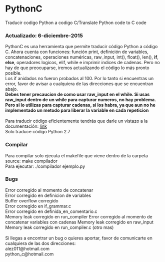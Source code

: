 # PythonC
Traducir codigo Python a codigo C/Translate Python code to C code
<br>
<h3>Actualizado: 6-diciembre-2015</h3>
PythonC es una herramienta que permite traducir código Python a código C. Ahora cuenta con funciones: función print, definición de variables, concatenaciones, operaciones numéricas, raw_input, int(), float(), len(), <strong>if</strong>, <strong>else</strong>, operadores logicos, elif, while e imprimir indices de cadenas. Pero no hay de que preocuparse, iremos actualizando el código lo más pronto posible.
<br>
Los if anidados no fueron probados al 100. Por lo tanto si encuentras un error, favor de avisar a cualquiera de las direcciones que se encuentran abajo.<br>
<strong>Debes tener precaucion de como usar raw_input en el while. Si usas raw_input dentro de un while para capturar numeros, no hay problema. Pero si lo utilizas para capturar cadenas, si los habra, ya que aun no he implementado un metodo para liberar la variable en cada repeticion</strong>
<br><br>
Para traducir código eficientemente tendrás que darle un vistazo a la documentación: <a href="https://pythoncblog.wordpress.com/documentacion/">link</a>
<br>
Solo traduce código Python 2.7
<br>

<h3>Compilar</h3>
Para compilar solo ejecuta el makefile que viene dentro de la carpeta source: make compilador
<br>
Para ejecutar: ./compilador ejemplo.py

<h3>Bugs</h3>
Error corregido al momento de concatenar
<br>
Error corregido en definicion de variables
<br>
Buffer overflow corregido<br>
Error corregido en if_grammar.c<br>
Error corregido en definida_en_comentario.c<br>
Memory leak corregido en run_compiler
Error corregido al momento de concatenar variables con cadenas
Memory leak corregido en raw_input
Memory leak corregido en run_compiler.c (otro mas)
<br>
<br>
Si llegas a encontrar un bug o quieres aportar, favor de comunicarte en cualquiera de las dos direcciones:
<br>
alez011@hotmail.com
<br>
python_c@hotmail.com
